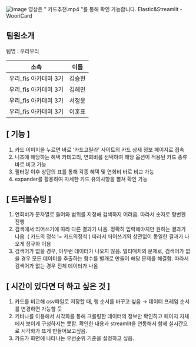 ![image](https://github.com/user-attachments/assets/d338c073-2f90-401b-9d89-5cb8648d9e7d)
영상은 " 카드추천.mp4 "를 통해 확인 가능합니다. 
Elastic&Streamlit - WooriCard

## 팀원소개
<p> 팀명 : 우리우리 </p>

|    소속    |   이름  |
| :--------: |  :----: |
| 우리_fis 아카데미 3기 | 김승현 |
| 우리_fis 아카데미 3기 | 김혜민 |
| 우리_fis 아카데미 3기 | 서정윤 |
| 우리_fis 아카데미 3기 | 이훈표 |

## [ 기능 ]

1. 카드 이미지을 누르면 바로 '카드고릴라' 사이트의 카드 상세 정보 페이지로 접속
2. 니즈에 해당하는 혜택 카테고리, 연회비를 선택하여 해당 옵션이 적용된 카드 종류 바로 비교 가능
3. 필터링 이후 상단의 표를 통해 각종 혜택 및 연회비 바로 비교 가능
4. expander를 활용하여 자세한 카드 유의사항을 펼쳐 확인 가능



## [ 트러블슈팅 ]

1. 연회비가 문자열로 들어와 범위를 지정해 검색하지 어려움. 따라서 숫자로 형변환 진행
2. 검색에서 띄어쓰기에 따라 다른 결과가 나옴. 정확히 입력해야지만 원하는 결과가 나옴. ( 카드의 정석 != 카드의정석 ) 따라서 띄어쓰기와 상관없이 동일한 결과가 나오게 정규화 이용
3. 검색어가 없을 경우, 아무런 데이터가 나오지 않음. 멀티매치의 문제로, 검색어가 없을 경우 모든 데이터를 추출하는 함수를 별개로 만들어 해당 문제를 해결함. 따라서 검색어가 없는 경우 전체 데이터가 나옴



## [ 시간이 있다면 더 하고 싶은 것 ]

1. 카드를 비교해 csv파일로 저장할 때, 행 순서를 바꾸고 싶음 → 데이터 프레임 순서를 변경하면 가능할 듯
2. 키바나를 이용해서 시각화를 통해 크롤링한 데이터의 정보만 확인하고 페이지 자체에서 보이게 구성하지는 못함. 확인한 내용과 streamlit을 연동해서 함께 실시간으로 시각화가 뜨게 만들어보고싶음.
3. 카드가 화면에 나타나는 우선순위 기준을 설정하고 싶음.

